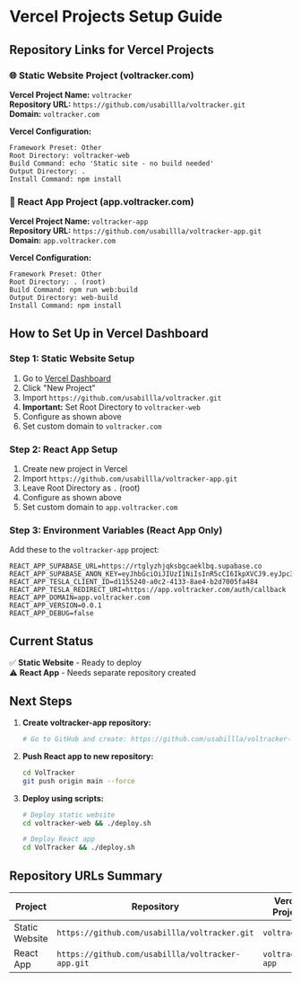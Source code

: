# Vercel Projects Setup Guide

## Repository Links for Vercel Projects

### 🌐 Static Website Project (voltracker.com)

**Vercel Project Name:** `voltracker`  
**Repository URL:** `https://github.com/usabillla/voltracker.git`  
**Domain:** `voltracker.com`

**Vercel Configuration:**
```
Framework Preset: Other
Root Directory: voltracker-web
Build Command: echo 'Static site - no build needed'
Output Directory: .
Install Command: npm install
```

### 📱 React App Project (app.voltracker.com)

**Vercel Project Name:** `voltracker-app`  
**Repository URL:** `https://github.com/usabillla/voltracker-app.git`  
**Domain:** `app.voltracker.com`

**Vercel Configuration:**
```
Framework Preset: Other
Root Directory: . (root)
Build Command: npm run web:build
Output Directory: web-build
Install Command: npm install
```

## How to Set Up in Vercel Dashboard

### Step 1: Static Website Setup
1. Go to [Vercel Dashboard](https://vercel.com/dashboard)
2. Click "New Project"
3. Import `https://github.com/usabillla/voltracker.git`
4. **Important:** Set Root Directory to `voltracker-web`
5. Configure as shown above
6. Set custom domain to `voltracker.com`

### Step 2: React App Setup  
1. Create new project in Vercel
2. Import `https://github.com/usabillla/voltracker-app.git`
3. Leave Root Directory as `.` (root)
4. Configure as shown above
5. Set custom domain to `app.voltracker.com`

### Step 3: Environment Variables (React App Only)
Add these to the `voltracker-app` project:

```
REACT_APP_SUPABASE_URL=https://rtglyzhjqksbgcaeklbq.supabase.co
REACT_APP_SUPABASE_ANON_KEY=eyJhbGciOiJIUzI1NiIsInR5cCI6IkpXVCJ9.eyJpc3MiOiJzdXBhYmFzZSIsInJlZiI6InJ0Z2x5emhqcWtzYmdjYWVrbGJxIiwicm9sZSI6ImFub24iLCJpYXQiOjE3NDg5NTkwMzAsImV4cCI6MjA2NDUzNTAzMH0.2nq6N08V4KTHdUXzKOh5885GHpB2BUQHbFLAHXr6chI
REACT_APP_TESLA_CLIENT_ID=d1155240-a0c2-4133-8ae4-b2d7005fa484
REACT_APP_TESLA_REDIRECT_URI=https://app.voltracker.com/auth/callback
REACT_APP_DOMAIN=app.voltracker.com
REACT_APP_VERSION=0.0.1
REACT_APP_DEBUG=false
```

## Current Status

✅ **Static Website** - Ready to deploy  
⚠️ **React App** - Needs separate repository created

## Next Steps

1. **Create voltracker-app repository:**
   ```bash
   # Go to GitHub and create: https://github.com/usabillla/voltracker-app
   ```

2. **Push React app to new repository:**
   ```bash
   cd VolTracker
   git push origin main --force
   ```

3. **Deploy using scripts:**
   ```bash
   # Deploy static website
   cd voltracker-web && ./deploy.sh

   # Deploy React app  
   cd VolTracker && ./deploy.sh
   ```

## Repository URLs Summary

| Project | Repository | Vercel Project | Domain |
|---------|------------|----------------|---------|
| Static Website | `https://github.com/usabillla/voltracker.git` | `voltracker` | `voltracker.com` |
| React App | `https://github.com/usabillla/voltracker-app.git` | `voltracker-app` | `app.voltracker.com` |